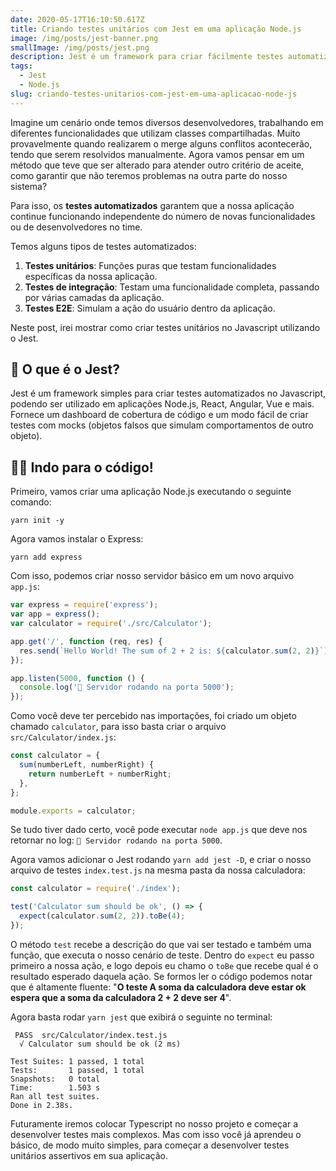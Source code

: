 ```yaml
---
date: 2020-05-17T16:10:50.617Z
title: Criando testes unitários com Jest em uma aplicação Node.js
image: /img/posts/jest-banner.png
smallImage: /img/posts/jest.png
description: Jest é um framework para criar fácilmente testes automatizados no Javascript
tags:
  - Jest
  - Node.js
slug: criando-testes-unitarios-com-jest-em-uma-aplicacao-node-js
---
```


Imagine um cenário onde temos diversos desenvolvedores, trabalhando em diferentes funcionalidades que utilizam classes compartilhadas. Muito provavelmente quando realizarem o merge alguns conflitos acontecerão, tendo que serem resolvidos manualmente. Agora vamos pensar em um método que teve que ser alterado para atender outro critério de aceite, como garantir que não teremos problemas na outra parte do nosso sistema?

Para isso, os **testes automatizados** garantem que a nossa aplicação continue funcionando independente do número de novas funcionalidades ou de desenvolvedores no time.

Temos alguns tipos de testes automatizados:

<ol>
  <li><strong>Testes unitários</strong>: Funções puras que testam funcionalidades específicas da nossa aplicação.</li>
  <li><strong>Testes de integração</strong>: Testam uma funcionalidade completa, passando por várias camadas da aplicação.</li>
  <li><strong>Testes E2E</strong>: Simulam a ação do usuário dentro da aplicação.</li>
</ol>

Neste post, irei mostrar como criar testes unitários no Javascript utilizando o Jest.

<h2>📘 O que é o Jest?</h2>

Jest é um framework simples para criar testes automatizados no Javascript, podendo ser utilizado em aplicações Node.js, React, Angular, Vue e mais. Fornece um dashboard de cobertura de código e um modo fácil de criar testes com mocks (objetos falsos que simulam comportamentos de outro objeto).

<h2>👨‍💻 Indo para o código!</h2>

Primeiro, vamos criar uma aplicação Node.js executando o seguinte comando:

```console
yarn init -y
```

Agora vamos instalar o Express:

```console
yarn add express
```

Com isso, podemos criar nosso servidor básico em um novo arquivo `app.js`:

```javascript
var express = require('express');
var app = express();
var calculator = require('./src/Calculator');

app.get('/', function (req, res) {
  res.send(`Hello World! The sum of 2 + 2 is: ${calculator.sum(2, 2)}`);
});

app.listen(5000, function () {
  console.log('🚀 Servidor rodando na porta 5000');
});
```

Como você deve ter percebido nas importações, foi criado um objeto chamado `calculator`, para isso basta criar o arquivo `src/Calculator/index.js`:

```javascript
const calculator = {
  sum(numberLeft, numberRight) {
    return numberLeft + numberRight;
  },
};

module.exports = calculator;
```

Se tudo tiver dado certo, você pode executar `node app.js` que deve nos retornar no log: `🚀 Servidor rodando na porta 5000`.

Agora vamos adicionar o Jest rodando `yarn add jest -D`, e criar o nosso arquivo de testes `index.test.js` na mesma pasta da nossa calculadora:

```javascript
const calculator = require('./index');

test('Calculator sum should be ok', () => {
  expect(calculator.sum(2, 2)).toBe(4);
});
```

O método `test` recebe a descrição do que vai ser testado e também uma função, que executa o nosso cenário de teste. Dentro do `expect` eu passo primeiro a nossa ação, e logo depois eu chamo o `toBe` que recebe qual é o resultado esperado daquela ação. Se formos ler o código podemos notar que é altamente fluente: "**O teste A soma da calculadora deve estar ok espera que a soma da calculadora 2 + 2 deve ser 4**".

Agora basta rodar `yarn jest` que exibirá o seguinte no terminal:

```terminal
 PASS  src/Calculator/index.test.js
  √ Calculator sum should be ok (2 ms)

Test Suites: 1 passed, 1 total
Tests:       1 passed, 1 total
Snapshots:   0 total
Time:        1.503 s
Ran all test suites.
Done in 2.38s.
```

Futuramente iremos colocar Typescript no nosso projeto e começar a desenvolver testes mais complexos. Mas com isso você já aprendeu o básico, de modo muito simples, para começar a desenvolver testes unitários assertivos em sua aplicação.
